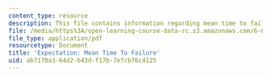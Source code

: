 ```yaml
---
content_type: resource
description: This file contains information regarding mean time to failure.
file: /media/https%3A/open-learning-course-data-rc.s3.amazonaws.com/6-042j-mathematics-for-computer-science-spring-2015/ab7170a364d2b43df17b7efcb76c4125_MIT6_042JS15_MeanTimeFailure.pdf
file_type: application/pdf
resourcetype: Document
title: 'Expectation: Mean Time To Failure'
uid: ab7170a3-64d2-b43d-f17b-7efcb76c4125
---
```

